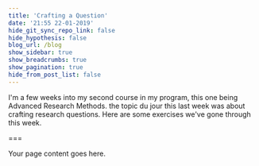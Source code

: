 ```yaml
---
title: 'Crafting a Question'
date: '21:55 22-01-2019'
hide_git_sync_repo_link: false
hide_hypothesis: false
blog_url: /blog
show_sidebar: true
show_breadcrumbs: true
show_pagination: true
hide_from_post_list: false
---
```


I'm a few weeks into my second course in my program, this one being Advanced Research Methods. the topic du jour this last week was about crafting research questions. Here are some exercises we've gone through this week.

===

Your page content goes here.